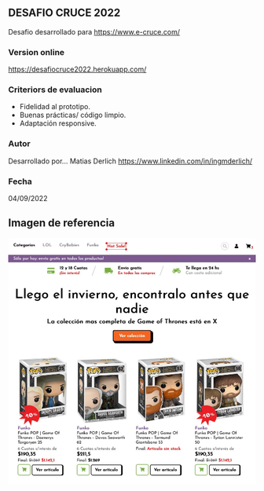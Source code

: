 
## DESAFIO CRUCE 2022

Desafio desarrollado para https://www.e-cruce.com/


### Version online

https://desafiocruce2022.herokuapp.com/


### Criteriors de evaluacion

* Fidelidad al prototipo.
* Buenas prácticas/ código limpio.
* Adaptación responsive.


### Autor

Desarrollado por...
Matias Derlich
https://www.linkedin.com/in/ingmderlich/

### Fecha

04/09/2022

## Imagen de referencia

![This is a alt text.](desafiocruce.jpg "Desafio Cruce 2022")